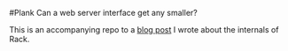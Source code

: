 #Plank
Can a web server interface get any smaller?

This is an accompanying repo to a [blog post](http://www.kavinder.com/blog/2014-10-10-rebuild-a-gem-rack/) I wrote about the internals of Rack.
